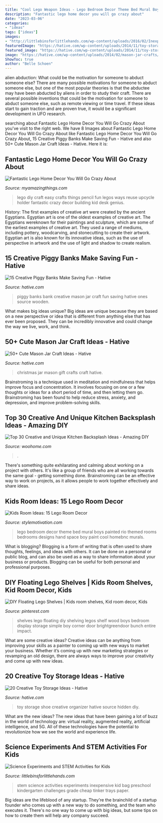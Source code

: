 ```yaml
---
title: "Cool Lego Weapon Ideas - Lego Bedroom Decor Theme Bed Mural Boys Painted Rio Themed Rooms Bedrooms Designs Hand Space Boy Paint Cool Homebnc Murals"
description: "Fantastic lego home decor you will go crazy about"
date: "2023-03-06"
categories:
- "ideas"
tags: ["ideas"]
images:
- "http://littlebinsforlittlehands.com/wp-content/uploads/2016/02/Inexpensive-STEM-ideas-for-kids.jpg"
featuredImage: "https://hative.com/wp-content/uploads/2014/11/toy-storage-ideas/9-shoe-organizer-as-toy-storage.jpg"
featured_image: "https://hative.com/wp-content/uploads/2014/11/toy-storage-ideas/9-shoe-organizer-as-toy-storage.jpg"
image: "https://hative.com/wp-content/uploads/2014/02/mason-jar-crafts/christmas-food-gift-13.jpg"
ShowToc: true
author: "Belle Schoen"
---
```



alien abduction: What could be the motivation for someone to abduct someone else?
There are many possible motivations for someone to abduct someone else, but one of the most popular theories is that the abductee may have been abducted by aliens in order to study their craft. There are several possible inventions that could be the motivation for someone to abduct someone else, such as remote viewing or time travel. If these ideas start to gain traction and are proven true, it would be a significant development in UFO research.

	

		
searching about Fantastic Lego Home Decor You Will Go Crazy About you've visit to the right web. We have 8 Images about Fantastic Lego Home Decor You Will Go Crazy About like Fantastic Lego Home Decor You Will Go Crazy About, 15 Creative Piggy Banks Make Saving Fun - Hative and also 50+ Cute Mason Jar Craft Ideas - Hative. Here it is:
		
    
## Fantastic Lego Home Decor You Will Go Crazy About

<img loading=lazy src="http://myamazingthings.com/wp-content/uploads/2017/03/05-diy-fun-and-easy-craft-ideas-for-kids.jpg" onerror="this.onerror=null;this.src='https://tse3.mm.bing.net/th?id=OIP.AtI9Ld2IF2qcwErgGcSJ6QHaLG&amp;pid=15.1';" alt="Fantastic Lego Home Decor You Will Go Crazy About">

_Source: myamazingthings.com_

>lego diy craft easy crafts things pencil fun legos ways reuse upcycle holder fantastic crazy decor building kid desk genius. 

	

History: The first examples of creative art were created by the ancient Egyptians.
Egyptian art is one of the oldest examples of creative art. The Egyptians wereknown for their paintings and sculpture, which are some of the earliest examples of creative art. They used a range of mediums, including pottery, woodcarving, and stonecutting to create their artwork. Egyptian art is also known for its innovative ideas, such as the use of perspective in artwork and the use of light and shadow to create realism.

    
## 15 Creative Piggy Banks Make Saving Fun - Hative

<img loading=lazy src="https://hative.com/wp-content/uploads/2014/11/creative-piggy-banks/7-creative-piggy-banks.jpg" onerror="this.onerror=null;this.src='https://tse1.mm.bing.net/th?id=OIP.EV6XLw_KY_gensrBalLh-wHaKX&amp;pid=15.1';" alt="15 Creative Piggy Banks Make Saving Fun - Hative">

_Source: hative.com_

>piggy banks bank creative mason jar craft fun saving hative ones source wooden. 

	

What makes big ideas unique?
Big ideas are unique because they are based on a new perspective or idea that is different from anything else that has ever been proposed. They can be incredibly innovative and could change the way we live, work, and think.

    
## 50+ Cute Mason Jar Craft Ideas - Hative

<img loading=lazy src="https://hative.com/wp-content/uploads/2014/02/mason-jar-crafts/christmas-food-gift-13.jpg" onerror="this.onerror=null;this.src='https://tse1.mm.bing.net/th?id=OIP.IOWvQxpGKOKAEkRgncZulQHaHa&amp;pid=15.1';" alt="50+ Cute Mason Jar Craft Ideas - Hative">

_Source: hative.com_

>christmas jar mason gift crafts craft hative. 

	

Brainstroming is a technique used in meditation and mindfulness that helps improve focus and concentration. It involves focusing on one or a few thoughts or ideas for a short period of time, and then letting them go. Brainstroming has been found to help reduce stress, anxiety, and depression, and improve problem-solving skills.

    
## Top 30 Creative And Unique Kitchen Backsplash Ideas - Amazing DIY

<img loading=lazy src="https://www.woohome.com/wp-content/uploads/2013/10/creative-kitchen-backsplash-ideas-7.jpg" onerror="this.onerror=null;this.src='https://tse3.mm.bing.net/th?id=OIP.g8NFHqnSkNQ4mlfkUm9zdwHaLH&amp;pid=15.1';" alt="Top 30 Creative and Unique Kitchen Backsplash Ideas - Amazing DIY">

_Source: woohome.com_

>. 

	

There's something quite exhilarating and calming about working on a project with others. It's like a group of friends who are all working towards the same goal - getting something done. Brainstroming can be an effective way to work on projects, as it allows people to work together effectively and share ideas.

    
## Kids Room Ideas: 15 Lego Room Decor

<img loading=lazy src="https://cdn.homebnc.com/homeimg/2016/01/07-hand-painted-lego-room-ideas-homebnc.jpg" onerror="this.onerror=null;this.src='https://tse3.mm.bing.net/th?id=OIP.NILKS1EKhwBKXijkkGOloQHaE8&amp;pid=15.1';" alt="Kids Room Ideas: 15 Lego Room Decor">

_Source: stylemotivation.com_

>lego bedroom decor theme bed mural boys painted rio themed rooms bedrooms designs hand space boy paint cool homebnc murals. 

	

What is blogging?
Blogging is a form of writing that is often used to share thoughts, feelings, and ideas with others. It can be done on a personal or public blog, and can also be used as a way to share information about your business or products. Blogging can be useful for both personal and professional purposes.

    
## DIY Floating Lego Shelves | Kids Room Shelves, Kid Room Decor, Kids

<img loading=lazy src="https://i.pinimg.com/736x/9f/b8/ea/9fb8ea7c3b443e7414cf36309b7ecd26--wood-floating-shelves-wood-shelves.jpg" onerror="this.onerror=null;this.src='https://tse2.mm.bing.net/th?id=OIP.b5Dvf3w6EfuMaVl4CUY_8wHaLH&amp;pid=15.1';" alt="DIY Floating Lego Shelves | Kids room shelves, Kid room decor, Kids">

_Source: pinterest.com_

>shelves lego floating diy shelving legos shelf wood boys bedroom display storage simple boy corner door brightgreendoor bunch entire impact. 

	

What are some creative ideas?
Creative ideas can be anything from improving your skills as a painter to coming up with new ways to market your business. Whether it’s coming up with new marketing strategies or revamping an old design, there are always ways to improve your creativity and come up with new ideas.

    
## 20 Creative Toy Storage Ideas - Hative

<img loading=lazy src="https://hative.com/wp-content/uploads/2014/11/toy-storage-ideas/9-shoe-organizer-as-toy-storage.jpg" onerror="this.onerror=null;this.src='https://tse2.mm.bing.net/th?id=OIP.P70YlxBldGnIWCzal_M0vAHaJ3&amp;pid=15.1';" alt="20 Creative Toy Storage Ideas - Hative">

_Source: hative.com_

>toy storage shoe creative organizer hative source hidden diy. 

	

What are the new ideas?
The new ideas that have been gaining a lot of buzz in the world of technology are: virtual reality, augmented reality, artificial intelligence, and 5G. All of these technologies have the potential to revolutionize how we see the world and experience life.

    
## Science Experiments And STEM Activities For Kids

<img loading=lazy src="http://littlebinsforlittlehands.com/wp-content/uploads/2016/02/Inexpensive-STEM-ideas-for-kids.jpg" onerror="this.onerror=null;this.src='https://tse4.mm.bing.net/th?id=OIP.SaAm0nokxCrc6pP8q5dTiQHaLH&amp;pid=15.1';" alt="Science Experiments and STEM Activities for Kids">

_Source: littlebinsforlittlehands.com_

>stem science activities experiments inexpensive kid bag preschool kindergarten challenges grade cheap tinker trays paper. 

	

Big ideas are the lifeblood of any startup. They're the brainchild of a startup founder who comes up with a new way to do something, and the team who executes it. There's no one way to come up with big ideas, but some tips on how to create them will help any company succeed.

